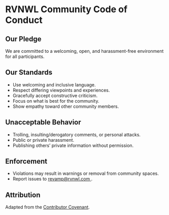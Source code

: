 # RVNWL Community Code of Conduct

## Our Pledge

We are committed to a welcoming, open, and harassment-free environment for all participants.

## Our Standards

- Use welcoming and inclusive language.
- Respect differing viewpoints and experiences.
- Gracefully accept constructive criticism.
- Focus on what is best for the community.
- Show empathy toward other community members.

## Unacceptable Behavior

- Trolling, insulting/derogatory comments, or personal attacks.
- Public or private harassment.
- Publishing others’ private information without permission.

## Enforcement

- Violations may result in warnings or removal from community spaces.
- Report issues to [revamp@rvnwl.com ](mailto:revamp@rvnwl.com ).

## Attribution

Adapted from the [Contributor Covenant](https://www.contributor-covenant.org/).
